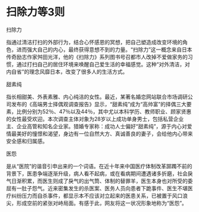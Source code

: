 # 扫除力等3则

扫除力

指通过清洁打扫的外部行为，结合心怀感恩的冥想，把自己塑造成改变环境的角色，进而强大自己的内心，最终获得意想不到的力量。“扫除力”这一概念来自日本传奇励志作家舛田光洋，他的《扫除力》系列图书号召都市人改掉不爱做家务的习惯，通过打扫自己的居住环境来唤醒自己爱生活的幸福感觉。这种“对外清洁，对内自省”的理念风靡日本，改变了很多人的生活方式。

甜素纯

指长相甜美、外表素雅、内心纯洁的女性。最近，某著名婚恋网站联合市场调研公司发布的《高端男士择偶观调查报告》显示，“甜素纯”成为“高帅富”的择偶三大要素，比例分别为52％、47％以及44％，其中尤以本科学历、教师职业、顾家贤惠的女性最受欢迎。本次调查主体对象为28岁以上成功单身男士，包括私营企业主、企业高管和知名企业家。猎婚专家称：成功人士偏好“甜素纯”，源于内心对爱情最美好的憧憬和渴望，身边有一位自然大方、真诚善良的妻子，会给他内心带来安全感和归属感。

医怨

是从“医院”的谐音引申出来的一个词语。在近十年来中国医疗体制改革踯躅不前的背景下，医患争端逐渐升级，病人看不起病，或在看病期间遭遇诸多折磨，社会戾气日渐积累，而医生则成了戾气的出气筒、体制的替罪羊，医生本身也对所受的委屈有一肚子怨气。近来密集发生的杀医案、医务人员向患者下跪事件、医生不堪医疗纠纷压力而自杀事件，都显示本不应该对立起来的医患关系，已被置于风口浪尖，形成空前的紧张对峙局面。有感于此，网友将这一状况形象地称为“医怨”。